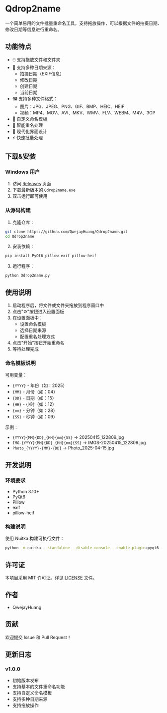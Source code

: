 # Qdrop2name

一个简单易用的文件批量重命名工具，支持拖放操作，可以根据文件的拍摄日期、修改日期等信息进行重命名。

## 功能特点

- 🖱️ 支持拖放文件和文件夹
- 📅 支持多种日期来源：
  - 拍摄日期（EXIF信息）
  - 修改日期
  - 创建日期
  - 当前日期
- 🖼️ 支持多种文件格式：
  - 图片：JPG、JPEG、PNG、GIF、BMP、HEIC、HEIF
  - 视频：MP4、MOV、AVI、MKV、WMV、FLV、WEBM、M4V、3GP
- 📝 自定义命名模板
- 🔄 智能重名处理
- 🎨 现代化界面设计
- ⚡ 快速批量处理

## 下载&安装

### Windows 用户

1. 访问 [Releases](https://github.com/QwejayHuang/Qdrop2name/releases) 页面
2. 下载最新版本的 `Qdrop2name.exe`
3. 双击运行即可使用

### 从源码构建

1. 克隆仓库：
```bash
git clone https://github.com/QwejayHuang/Qdrop2name.git
cd Qdrop2name
```

2. 安装依赖：
```bash
pip install PyQt6 pillow exif pillow-heif
```

3. 运行程序：
```bash
python Qdrop2name.py
```

## 使用说明

1. 启动程序后，将文件或文件夹拖放到程序窗口中
2. 点击"⚙"按钮进入设置面板
3. 在设置面板中：
   - 设置命名模板
   - 选择日期来源
   - 配置重名处理方式
4. 点击"开始"按钮开始重命名
5. 等待处理完成

### 命名模板说明

可用变量：
- `{YYYY}` - 年份（如：2025）
- `{MM}` - 月份（如：04）
- `{DD}` - 日期（如：15）
- `{HH}` - 小时（如：12）
- `{mm}` - 分钟（如：28）
- `{SS}` - 秒钟（如：09）

示例：
- `{YYYY}{MM}{DD}_{HH}{mm}{SS}` → 20250415_122809.jpg
- `IMG-{YYYY}{MM}{DD}_{HH}{mm}{SS}` → IMGS-20250415_122809.jpg
- `Photo_{YYYY}-{MM}-{DD}` → Photo_2025-04-15.jpg

## 开发说明

### 环境要求

- Python 3.10+
- PyQt6
- Pillow
- exif
- pillow-heif

### 构建说明

使用 Nuitka 构建可执行文件：

```bash
python -m nuitka --standalone --disable-console --enable-plugin=pyqt6 --include-module=PyQt6.QtWidgets --include-module=PyQt6.QtCore --include-module=PyQt6.QtGui --include-module=PIL --include-module=exif --include-module=pillow_heif --include-data-files=icon.ico=icon.ico --onefile --nofollow-import-to=tkinter --windows-icon-from-ico=icon.ico --remove-output --jobs=1 --lto=yes --include-data-files=settings.json=settings.json Qdrop2name.py
```

## 许可证

本项目采用 MIT 许可证。详见 [LICENSE](LICENSE) 文件。

## 作者

- QwejayHuang

## 贡献

欢迎提交 Issue 和 Pull Request！

## 更新日志

### v1.0.0
- 初始版本发布
- 支持基本的文件重命名功能
- 支持自定义命名模板
- 支持多种日期来源
- 支持拖放操作

